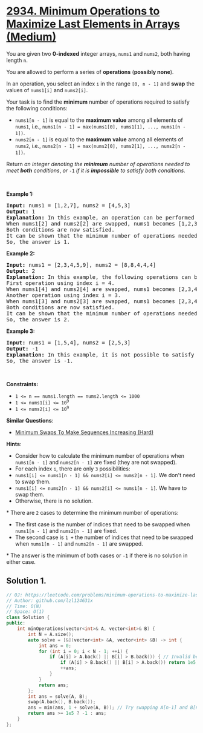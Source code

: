 # [2934. Minimum Operations to Maximize Last Elements in Arrays (Medium)](https://leetcode.com/problems/minimum-operations-to-maximize-last-elements-in-arrays)

<p>You are given two <strong>0-indexed</strong> integer arrays, <code>nums1</code> and <code>nums2</code>, both having length <code>n</code>.</p>

<p>You are allowed to perform a series of <strong>operations</strong> (<strong>possibly none</strong>).</p>

<p>In an operation, you select an index <code>i</code> in the range <code>[0, n - 1]</code> and <strong>swap</strong> the values of <code>nums1[i]</code> and <code>nums2[i]</code>.</p>

<p>Your task is to find the <strong>minimum</strong> number of operations required to satisfy the following conditions:</p>

<ul>
	<li><code>nums1[n - 1]</code> is equal to the <strong>maximum value</strong> among all elements of <code>nums1</code>, i.e., <code>nums1[n - 1] = max(nums1[0], nums1[1], ..., nums1[n - 1])</code>.</li>
	<li><code>nums2[n - 1]</code> is equal to the <strong>maximum</strong> <strong>value</strong> among all elements of <code>nums2</code>, i.e., <code>nums2[n - 1] = max(nums2[0], nums2[1], ..., nums2[n - 1])</code>.</li>
</ul>

<p>Return <em>an integer denoting the <strong>minimum</strong> number of operations needed to meet <strong>both</strong> conditions</em>, <em>or </em><code>-1</code><em> if it is <strong>impossible</strong> to satisfy both conditions.</em></p>

<p>&nbsp;</p>
<p><strong class="example">Example 1:</strong></p>

<pre>
<strong>Input:</strong> nums1 = [1,2,7], nums2 = [4,5,3]
<strong>Output:</strong> 1
<strong>Explanation:</strong> In this example, an operation can be performed using index i = 2.
When nums1[2] and nums2[2] are swapped, nums1 becomes [1,2,3] and nums2 becomes [4,5,7].
Both conditions are now satisfied.
It can be shown that the minimum number of operations needed to be performed is 1.
So, the answer is 1.
</pre>

<p><strong class="example">Example 2:</strong></p>

<pre>
<strong>Input:</strong> nums1 = [2,3,4,5,9], nums2 = [8,8,4,4,4]
<strong>Output:</strong> 2
<strong>Explanation:</strong> In this example, the following operations can be performed:
First operation using index i = 4.
When nums1[4] and nums2[4] are swapped, nums1 becomes [2,3,4,5,4], and nums2 becomes [8,8,4,4,9].
Another operation using index i = 3.
When nums1[3] and nums2[3] are swapped, nums1 becomes [2,3,4,4,4], and nums2 becomes [8,8,4,5,9].
Both conditions are now satisfied.
It can be shown that the minimum number of operations needed to be performed is 2.
So, the answer is 2.   
</pre>

<p><strong class="example">Example 3:</strong></p>

<pre>
<strong>Input:</strong> nums1 = [1,5,4], nums2 = [2,5,3]
<strong>Output:</strong> -1
<strong>Explanation:</strong> In this example, it is not possible to satisfy both conditions. 
So, the answer is -1.
</pre>

<p>&nbsp;</p>
<p><strong>Constraints:</strong></p>

<ul>
	<li><code>1 &lt;= n == nums1.length == nums2.length &lt;= 1000</code></li>
	<li><code>1 &lt;= nums1[i] &lt;= 10<sup>9</sup></code></li>
	<li><code>1 &lt;= nums2[i] &lt;= 10<sup>9</sup></code></li>
</ul>


**Similar Questions**:
* [Minimum Swaps To Make Sequences Increasing (Hard)](https://leetcode.com/problems/minimum-swaps-to-make-sequences-increasing)

**Hints**:
* Consider how to calculate the minimum number of operations when <code>nums1[n - 1]</code> and <code>nums2[n - 1]</code> are fixed (they are not swapped).
* For each index <code>i</code>, there are only <code>3</code> possibilities: <ul>
<li><code>nums1[i] <= nums1[n - 1] && nums2[i] <= nums2[n - 1]</code>. We don't need to swap them.</li>
<li><code>nums1[i] <= nums2[n - 1] && nums2[i] <= nums1[n - 1]</code>. We have to swap them.</li>
<li>Otherwise, there is no solution.</li>
</ul>
* There are <code>2</code> cases to determine the minimum number of operations: <ul>
<li>The first case is the number of indices that need to be swapped when <code>nums1[n - 1]</code> and <code>nums2[n - 1]</code> are fixed.</li>
<li>The second case is <code>1 +</code> the number of indices that need to be swapped when <code>nums1[n - 1]</code> and <code>nums2[n - 1]</code> are swapped.</li>
</ul>
* The answer is the minimum of both cases or <code>-1</code> if there is no solution in either case.

## Solution 1.

```cpp
// OJ: https://leetcode.com/problems/minimum-operations-to-maximize-last-elements-in-arrays
// Author: github.com/lzl124631x
// Time: O(N)
// Space: O(1)
class Solution {
public:
    int minOperations(vector<int>& A, vector<int>& B) {
        int N = A.size();
        auto solve = [&](vector<int> &A, vector<int> &B) -> int {
            int ans = 0;
            for (int i = 0; i < N - 1; ++i) {
                if (A[i] > A.back() || B[i] > B.back()) { // Invalid before swap
                    if (A[i] > B.back() || B[i] > A.back()) return 1e5; // Still invalid after swap
                    ++ans;
                }
            }
            return ans;
        };
        int ans = solve(A, B);
        swap(A.back(), B.back());
        ans = min(ans, 1 + solve(A, B)); // Try swapping A[n-1] and B[n-1]
        return ans >= 1e5 ? -1 : ans;
    }
};
```